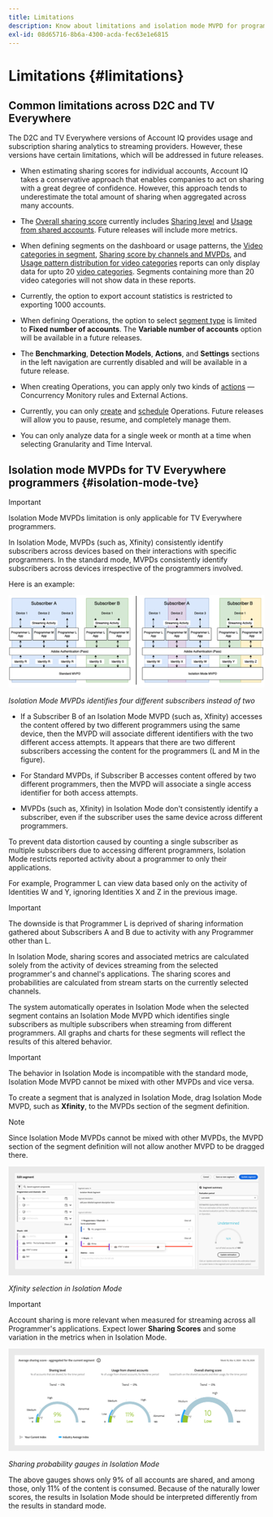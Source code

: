 ```yaml
---
title: Limitations
description: Know about limitations and isolation mode MVPD for programmers in Account IQ.
exl-id: 08d65716-8b6a-4300-acda-fec63e1e6815
---
```

# Limitations {#limitations}

## Common limitations across D2C and TV Everywhere

The D2C and TV Everywhere versions of Account IQ provides usage and subscription sharing analytics to streaming providers. However, these versions have certain limitations, which will be addressed in future releases.

* When estimating sharing scores for individual accounts, Account IQ takes a conservative approach that enables companies to act on sharing with a great degree of confidence. However, this approach tends to underestimate the total amount of sharing when aggregated across many accounts.

* The [Overall sharing score](/help/accountiq/data-panels.md#overall-sharing-score) currently includes [Sharing level](/help/accountiq/data-panels.md#sharing-level) and [Usage from shared accounts](/help/accountiq/data-panels.md#usage-from-shared-accounts). Future releases will include more metrics.

* When defining segments on the dashboard or usage patterns, the [Video categories in segment](/help/accountiq/data-panels.md#video-categories-segment), [Sharing score by channels and MVPDs](/help/accountiq/data-panels.md#sharin-score-by-channels-and-mvpds), and [Usage pattern distribution for video categories](/help/accountiq/usage-patterns.md#usage-pattern-dis-video-categories) reports can only display data for upto 20 [video categories](product-concepts.md#video-category-def). Segments containing more than 20 video categories will not show data in these reports.

* Currently, the option to export account statistics is restricted to exporting 1000 accounts.

* When defining Operations, the option to select [segment type](/help/accountiq/operations.md#segment) is limited to **Fixed number of accounts**. The **Variable number of accounts** option will be available in a future releases.

* The **Benchmarking**, **Detection Models**, **Actions**, and **Settings** sections in the left navigation are currently disabled and will be available in a future release.

* When creating Operations, you can apply only two kinds of [actions](/help/accountiq/operations.md#action) — Concurrency Monitory rules and External Actions.

* Currently, you can only [create](/help/accountiq/operations.md#create-new-operation) and [schedule](/help/accountiq/operations.md#schedule) Operations. Future releases will allow you to pause, resume, and completely manage them.

* You can only analyze data for a single week or month at a time when selecting Granularity and Time Interval. 

## Isolation mode MVPDs for TV Everywhere programmers {#isolation-mode-tve}

>[!IMPORTANT]
>
> Isolation Mode MVPDs limitation is only applicable for TV Everywhere programmers.

In Isolation Mode, MVPDs (such as, Xfinity) consistently identify subscribers across devices based on their interactions with specific programmers. In the standard mode, MVPDs consistently identify subscribers across devices irrespective of the programmers involved.

Here is an example:

![](assets/isolation-diff-new.png)

*Isolation Mode MVPDs identifies four different subscribers instead of two*

* If a Subscriber B of an Isolation Mode MVPD (such as, Xfinity) accesses the content offered by two different programmers using the same device, then the MVPD will associate different identifiers with the two different access attempts. It appears that there are two different subscribers accessing the content for the programmers (L and M in the figure).

* For Standard MVPDs, if Subscriber B accesses content offered by two different programmers, then the MVPD will associate a single access identifier for both access attempts. 

* MVPDs (such as, Xfinity) in Isolation Mode don't consistently identify a subscriber, even if the subscriber uses the same device across different programmers.

To prevent data distortion caused by counting a single subscriber as multiple subscribers due to accessing different programmers, Isolation Mode restricts reported activity about a programmer to only their applications.

For example, Programmer L can view data based only on the activity of Identities W and Y, ignoring Identities X and Z in the previous image.

>[!IMPORTANT]
>
> The downside is that Programmer L is deprived of sharing information gathered about Subscribers A and B due to activity with any Programmer other than L.

In Isolation Mode, sharing scores and associated metrics are calculated solely from the activity of devices streaming from the selected programmer's and channel's applications. The sharing scores and probabilities are calculated from stream starts on the currently selected channels.

The system automatically operates in Isolation Mode when the selected segment contains an Isolation Mode MVPD which identifies single subscribers as multiple subscribers when streaming from different programmers. All graphs and charts for these segments will reflect the results of this altered behavior.

>[!IMPORTANT]
>
> The behavior in Isolation Mode is incompatible with the standard mode, Isolation Mode MVPD cannot be mixed with other MVPDs and vice versa.

To create a segment that is analyzed in Isolation Mode, drag Isolation Mode MVPD, such as **Xfinity**, to the MVPDs section of the segment definition. 

>[!NOTE]
>
> Since Isolation Mode MVPDs cannot be mixed with other MVPDs, the MVPD section of the segment definition will not allow another MVPD to be dragged there.

![](assets/xfinity-in-segment.png)

*Xfinity selection in Isolation Mode*

>[!IMPORTANT]
>
> Account sharing is more relevant when measured for streaming across all Programmer's applications. Expect lower **Sharing Scores** and some variation in the metrics when in Isolation Mode.

![](assets/aggregate-sharing-isolation.png)

*Sharing probability gauges in Isolation Mode*

The above gauges shows only 9% of all accounts are shared, and among those, only 11% of the content is consumed. Because of the naturally lower scores, the results in Isolation Mode should be interpreted differently from the results in standard mode.

